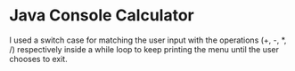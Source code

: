 # Java Console Calculator

I used a switch case for matching the user input with the operations (+, -, *, /) respectively inside a while loop to keep printing the menu until the user chooses to exit.
